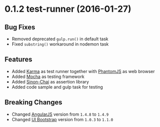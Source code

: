 <!--

<a name="0.0.0"></a>
# 0.0.0 version-name (0000-00-00)

## Bug Fixes

## Features

## Performance Improvements

## Breaking Changes

-->

<a name="0.1.2"></a>
# 0.1.2 test-runner (2016-01-27)

## Bug Fixes

- Removed deprecated `gulp.run()` in default task
- Fixed `substring()` workaround in nodemon task

## Features

- Added [Karma](https://karma-runner.github.io/0.13/index.html) as test runner together with [PhantomJS](http://phantomjs.org/) as web browser
- Added [Mocha](https://mochajs.org/) as testing framework
- Added [Sinon-Chai](http://chaijs.com/plugins/sinon-chai) as assertion library
- Added code sample and gulp task for testing

## Breaking Changes

- Changed [AngularJS](https://angularjs.org/) version from `1.4.8` to `1.4.9`
- Changed [UI Bootstrap](https://angular-ui.github.io/bootstrap/) version from `1.0.3` to `1.1.0`
